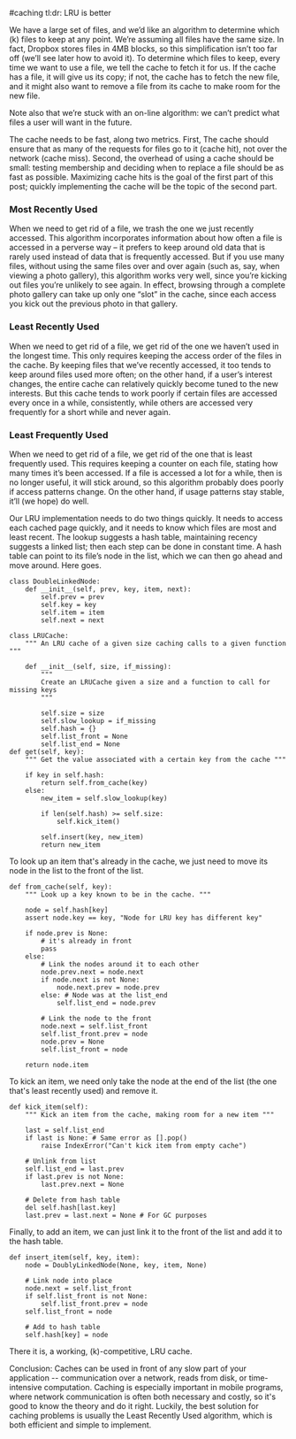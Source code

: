 #caching 
tl:dr:
LRU is better

We have a large set of files, and we’d like an algorithm to determine which (k) files to keep at any point. We’re assuming all files have the same size. In fact, Dropbox stores files in 4MB blocks, so this simplification isn’t too far off (we’ll see later how to avoid it). To determine which files to keep, every time we want to use a file, we tell the cache to fetch it for us. If the cache has a file, it will give us its copy; if not, the cache has to fetch the new file, and it might also want to remove a file from its cache to make room for the new file.

Note also that we’re stuck with an on-line algorithm: we can’t predict what files a user will want in the future.

The cache needs to be fast, along two metrics. First, The cache should ensure that as many of the requests for files go to it (cache hit), not over the network (cache miss). Second, the overhead of using a cache should be small: testing membership and deciding when to replace a file should be as fast as possible. Maximizing cache hits is the goal of the first part of this post; quickly implementing the cache will be the topic of the second part.
### Most Recently Used

When we need to get rid of a file, we trash the one we just recently accessed. This algorithm incorporates information about how often a file is accessed in a perverse way – it prefers to keep around old data that is rarely used instead of data that is frequently accessed. But if you use many files, without using the same files over and over again (such as, say, when viewing a photo gallery), this algorithm works very well, since you’re kicking out files you’re unlikely to see again. In effect, browsing through a complete photo gallery can take up only one “slot” in the cache, since each access you kick out the previous photo in that gallery.

### Least Recently Used

When we need to get rid of a file, we get rid of the one we haven’t used in the longest time. This only requires keeping the access order of the files in the cache. By keeping files that we’ve recently accessed, it too tends to keep around files used more often; on the other hand, if a user’s interest changes, the entire cache can relatively quickly become tuned to the new interests. But this cache tends to work poorly if certain files are accessed every once in a while, consistently, while others are accessed very frequently for a short while and never again.

### Least Frequently Used

When we need to get rid of a file, we get rid of the one that is least frequently used. This requires keeping a counter on each file, stating how many times it’s been accessed. If a file is accessed a lot for a while, then is no longer useful, it will stick around, so this algorithm probably does poorly if access patterns change. On the other hand, if usage patterns stay stable, it’ll (we hope) do well.

Our LRU implementation needs to do two things quickly. It needs to access each cached page quickly, and it needs to know which files are most and least recent. The lookup suggests a hash table, maintaining recency suggests a linked list; then each step can be done in constant time. A hash table can point to its file’s node in the list, which we can then go ahead and move around. Here goes.

```
class DoubleLinkedNode:
    def __init__(self, prev, key, item, next):
        self.prev = prev
        self.key = key
        self.item = item
        self.next = next
 
class LRUCache:
    """ An LRU cache of a given size caching calls to a given function """
 
    def __init__(self, size, if_missing):
        """
        Create an LRUCache given a size and a function to call for missing keys
        """
 
        self.size = size
        self.slow_lookup = if_missing
        self.hash = {}
        self.list_front = None
        self.list_end = None
def get(self, key):
    """ Get the value associated with a certain key from the cache """
 
    if key in self.hash:
        return self.from_cache(key)
    else:
        new_item = self.slow_lookup(key)
 
        if len(self.hash) >= self.size:
            self.kick_item()
 
        self.insert(key, new_item)
        return new_item
```

To look up an item that's already in the cache, we just need to move its node in the list to the front of the list.

```
def from_cache(self, key):
    """ Look up a key known to be in the cache. """
 
    node = self.hash[key]
    assert node.key == key, "Node for LRU key has different key"
 
    if node.prev is None:
        # it's already in front
        pass
    else:
        # Link the nodes around it to each other
        node.prev.next = node.next
        if node.next is not None:
            node.next.prev = node.prev
        else: # Node was at the list_end
            self.list_end = node.prev
 
        # Link the node to the front
        node.next = self.list_front
        self.list_front.prev = node
        node.prev = None
        self.list_front = node
 
    return node.item
```

To kick an item, we need only take the node at the end of the list (the one that's least recently used) and remove it.

```
def kick_item(self):
    """ Kick an item from the cache, making room for a new item """
 
    last = self.list_end
    if last is None: # Same error as [].pop()
        raise IndexError("Can't kick item from empty cache")
 
    # Unlink from list
    self.list_end = last.prev
    if last.prev is not None:
        last.prev.next = None
 
    # Delete from hash table
    del self.hash[last.key]
    last.prev = last.next = None # For GC purposes
```

Finally, to add an item, we can just link it to the front of the list and add it to the hash table.

```
def insert_item(self, key, item):
    node = DoublyLinkedNode(None, key, item, None)
 
    # Link node into place
    node.next = self.list_front
    if self.list_front is not None:
        self.list_front.prev = node
    self.list_front = node
 
    # Add to hash table
    self.hash[key] = node
```

There it is, a working, (k)-competitive, LRU cache.



Conclusion:
Caches can be used in front of any slow part of your application -- communication over a network, reads from disk, or time-intensive computation. Caching is especially important in mobile programs, where network communication is often both necessary and costly, so it's good to know the theory and do it right. Luckily, the best solution for caching problems is usually the Least Recently Used algorithm, which is both efficient and simple to implement.
